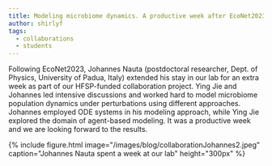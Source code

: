```yaml
---
title: Modeling microbiome dynamics. A productive week after EcoNet2023.
author: shirlyf
tags: 
  - collaborations
  - students
---
```


Following EcoNet2023, Johannes Nauta (postdoctoral researcher, Dept. of Physics, University of Padua, Italy) extended his stay in our lab for an extra week as part of our HFSP-funded collaboration project. Ying Jie and Johannes led intensive discussions and worked hard to model microbiome population dynamics under perturbations using different approaches. Johannes employed ODE systems in his modeling approach, while Ying Jie explored the domain of agent-based modeling. It was a productive week and we are looking forward to the results.

{%
  include figure.html
  image="/images/blog/collaborationJohannes2.jpeg"
  caption="Johannes Nauta spent a week at our lab"
  height="300px"
%}
 
